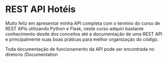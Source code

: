 <h1>REST API Hotéis</h1>

<p> Muito feliz em apresentar minha API completa com o termino do curso de REST APIs utilizando Python e Flask, neste curso adquiri bastante conhecimento desde dos conceitos até a documentação de uma REST API e principalmente suas boas práticas para melhor organização do código.</p>

<p> Toda documentação de funcionamento da API pode ser encontrada no diretorio /Documentation</p>


